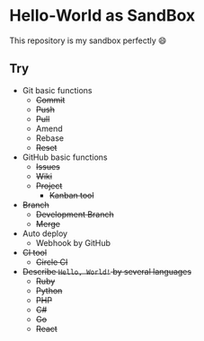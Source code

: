 # Hello-World as SandBox
This repository is my sandbox perfectly :smile:

## Try
- Git basic functions
    - ~~Commit~~
    - ~~Push~~
    - ~~Pull~~
    - Amend
    - Rebase
    - ~~Reset~~
- GitHub basic functions
    - ~~Issues~~
    - ~~Wiki~~
    - ~~Project~~
        - ~~Kanban tool~~
- ~~Branch~~
    - ~~Development Branch~~
    - ~~Merge~~
- Auto deploy
    - Webhook by GitHub
- ~~CI tool~~
    - ~~Circle CI~~
- ~~Describe `Hello, World!` by several languages~~
    - ~~Ruby~~
    - ~~Python~~
    - ~~PHP~~
    - ~~C#~~
    - ~~Go~~
    - ~~React~~

